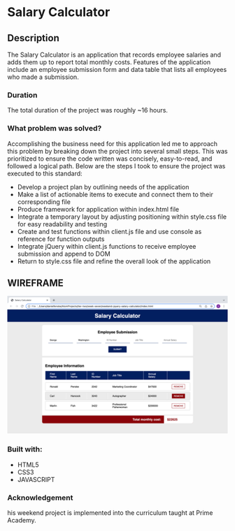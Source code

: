 # Salary Calculator

## Description

The Salary Calculator is an application that records employee salaries and adds them up to report total monthly costs. Features of the application include an employee submission form and data table that lists all employees who made a submission. 

### Duration 

The total duration of the project was roughly ~16 hours. 

### What problem was solved? 

Accomplishing the business need for this application led me to approach this problem by breaking down the project into several small steps. This was prioritized to ensure the code written was concisely, easy-to-read, and followed a logical path. Below are the steps I took to ensure the project was executed to this standard:

- Develop a project plan by outlining needs of the application
- Make a list of actionable items to execute and connect them to their corresponding file
- Produce framework for application within index.html file
- Integrate a temporary layout by adjusting positioning within style.css file for easy readability and testing
- Create and test functions within client.js file and use console as reference for function outputs
- Integrate jQuery within client.js functions to receive employee submission and append to DOM
- Return to style.css file and refine the overall look of the application

## WIREFRAME

![Wireframe](/salary-calculator-wireframe.png)

### Built with:
- HTML5
- CSS3 
- JAVASCRIPT

### Acknowledgement

his weekend project is implemented into the curriculum taught at Prime Academy. 